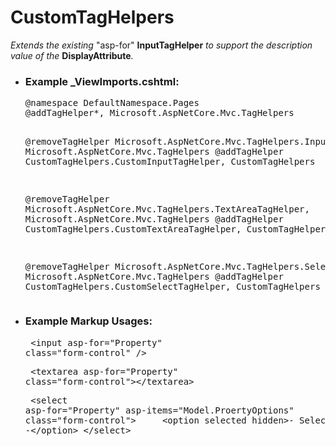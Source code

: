 # CustomTagHelpers

<em>Extends the existing</em> "asp-for" <strong>InputTagHelper</strong> <em>to support the description value of the</em> <strong>DisplayAttribute</strong><em>.</em><br />
<ul>
    <li>
        <h3>Example _ViewImports.cshtml:</h3>
        <pre>
@namespace DefaultNamespace.Pages
@addTagHelper*, Microsoft.AspNetCore.Mvc.TagHelpers

@removeTagHelper Microsoft.AspNetCore.Mvc.TagHelpers.InputTagHelper, Microsoft.AspNetCore.Mvc.TagHelpers
@addTagHelper CustomTagHelpers.CustomInputTagHelper, CustomTagHelpers

@removeTagHelper Microsoft.AspNetCore.Mvc.TagHelpers.TextAreaTagHelper, Microsoft.AspNetCore.Mvc.TagHelpers
@addTagHelper CustomTagHelpers.CustomTextAreaTagHelper, CustomTagHelpers

@removeTagHelper Microsoft.AspNetCore.Mvc.TagHelpers.SelectTagHelper, Microsoft.AspNetCore.Mvc.TagHelpers
@addTagHelper CustomTagHelpers.CustomSelectTagHelper, CustomTagHelpers</pre>
    </li>
    <li>
        <h3>Example Markup Usages:</h3>
        <pre>
&lt;input asp-for="Property" class="form-control" /></pre>
        <pre> 
&lt;textarea asp-for="Property" class="form-control">&lt;/textarea></pre>
        <pre>
&lt;select asp-for="Property" asp-items="Model.ProertyOptions" class="form-control">
 &nbsp; &nbsp; &lt;option selected hidden>- Select -&lt;/option>
&lt;/select></pre>
    </li>
</ul>
